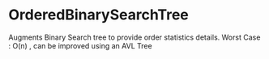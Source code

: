 OrderedBinarySearchTree
=======================
Augments Binary Search tree to provide order statistics details.
Worst Case : O(n) , can be improved using an AVL Tree
